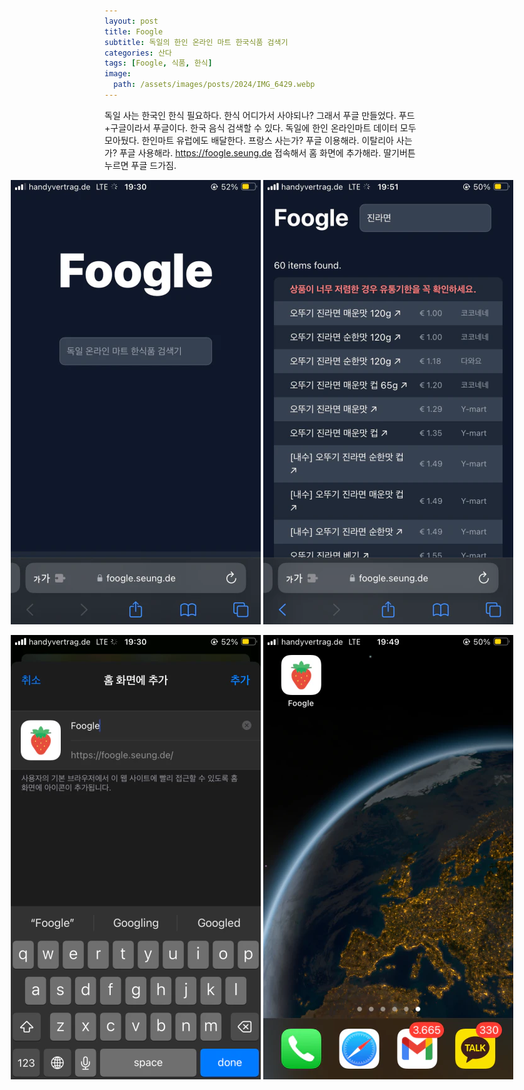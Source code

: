 ```yaml
---
layout: post
title: Foogle
subtitle: 독일의 한인 온라인 마트 한국식품 검색기
categories: 산다
tags: [Foogle, 식품, 한식]
image:
  path: /assets/images/posts/2024/IMG_6429.webp
---
```


독일 사는 한국인 한식 필요하다. 한식 어디가서 사야되나? 그래서 푸글 만들었다. 푸드+구글이라서 푸글이다. 한국 음식 검색할 수 있다. 독일에 한인 온라인마트 데이터 모두 모아뒀다. 한인마트 유럽에도 배달한다. 프랑스 사는가? 푸글 이용해라. 이탈리아 사는가? 푸글 사용해라. https://foogle.seung.de 접속해서 홈 화면에 추가해라. 딸기버튼 누르면 푸글 드가짐.

<div style="display: flex; justify-content: center; gap: 4px;">
  <img src="/assets/images/posts/2024/IMG_6429.webp" alt="" style="width: 100%;"/>
  <img src="/assets/images/posts/2024/IMG_6432.webp" alt="" style="width: 100%;"/>
</div>
<br />
<div style="display: flex; justify-content: center; gap: 4px">
  <img src="/assets/images/posts/2024/IMG_6430.webp" alt="" style="width: 100%;"/>
  <img src="/assets/images/posts/2024/IMG_6431.webp" alt="" style="width: 100%;"/>
</div>


